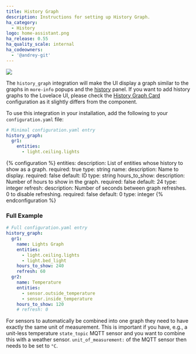 ```yaml
---
title: History Graph
description: Instructions for setting up History Graph.
ha_category:
  - History
logo: home-assistant.png
ha_release: 0.55
ha_quality_scale: internal
ha_codeowners:
  - '@andrey-git'
---
```


<p class='img'>
  <img src='{{site_root}}/images/screenshots/history_graph.png' />
</p>

The `history_graph` integration will make the UI display a graph similar to the graphs in `more-info` popups and the [history](/integrations/history/) panel. If you want to add history graphs to the Lovelace UI, please check the [History Graph Card](/lovelace/history-graph/) configuration as it slightly differs from the component.

To use this integration in your installation, add the following to your `configuration.yaml` file:

```yaml
# Minimal configuration.yaml entry
history_graph:
  gr1:
    entities:
      - light.ceiling.lights

```

{% configuration %}
entities:
  description: List of entities whose history to show as a graph.
  required: true
  type: string
name:
  description: Name to display.
  required: false
  default: ID
  type: string
hours_to_show:
  description: Number of hours to show in the graph.
  required: false
  default: 24
  type: integer
refresh:
  description: Number of seconds between graph refreshes. 0 to disable refreshing.
  required: false
  default: 0
  type: integer
{% endconfiguration %}

### Full Example

```yaml
# Full configuration.yaml entry
history_graph:
  gr1:
    name: Lights Graph
    entities:
      - light.ceiling.lights
      - light.bed_light
    hours_to_show: 240
    refresh: 60
  gr2:
    name: Temperature
    entities:
      - sensor.outside_temperature
      - sensor.inside_temperature
    hours_to_show: 120
    # refresh: 0
```

For sensors to automatically be combined into one graph they need to have exactly the same unit of measurement. This is important if you have, e.g., a unit-less temperature `state_topic` MQTT sensor and you want to combine this with a weather sensor. `unit_of_measurement:` of the MQTT sensor then needs to be set to `°C`.
